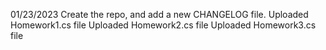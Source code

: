 01/23/2023 Create the repo, and add a new CHANGELOG file.
Uploaded Homework1.cs file
Uploaded Homework2.cs file
Uploaded Homework3.cs file

